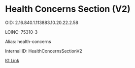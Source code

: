 # Health Concerns Section (V2)

OID: 2.16.840.1.113883.10.20.22.2.58

LOINC: 75310-3

Alias: health-concerns

Internal ID: HealthConcernsSectionV2

[IG Link](https://www.hl7.org/ccdasearch/templates/2.16.840.1.113883.10.20.22.2.58.html)

